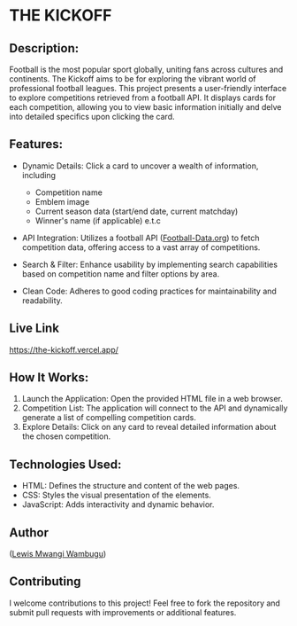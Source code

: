 # THE KICKOFF

## Description:
Football is the most popular sport globally, uniting fans across cultures and continents. The Kickoff aims to be for exploring the vibrant world of professional football leagues. This project presents a user-friendly interface to explore competitions retrieved from a football API. It displays cards for each competition, allowing you to view basic information initially and delve into detailed specifics upon clicking the card.

## Features:
- Dynamic Details: Click a card to uncover a wealth of information, including
  - Competition name
  - Emblem image
  - Current season data (start/end date, current matchday)
  - Winner's name (if applicable) e.t.c

- API Integration: Utilizes a football API ([Football-Data.org](https://football-api-sage.vercel.app/db.json)) to fetch competition data, offering access to a vast array of competitions.
- Search & Filter: Enhance usability by implementing search capabilities based on competition name and filter options by area.
- Clean Code: Adheres to good coding practices for maintainability and readability.

## Live Link
https://the-kickoff.vercel.app/

## How It Works:

1. Launch the Application: Open the provided HTML file in a web browser.
2. Competition List: The application will connect to the API and dynamically generate a list of compelling competition cards.
3. Explore Details: Click on any card to reveal detailed information about the chosen competition.

## Technologies Used:
- HTML: Defines the structure and content of the web pages.
- CSS: Styles the visual presentation of the elements.
- JavaScript: Adds interactivity and dynamic behavior.

## Author
([Lewis Mwangi Wambugu](https://github.com/Wambuguu))

## Contributing
I welcome contributions to this project! Feel free to fork the repository and submit pull requests with improvements or additional features.


